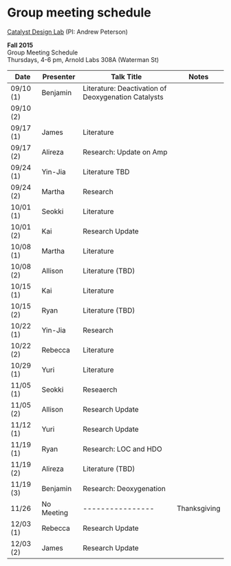 # Group meeting schedule #
[Catalyst Design Lab](http://brown.edu/go/catalyst) (PI: Andrew Peterson)

**Fall 2015**  
Group Meeting Schedule  
Thursdays, 4-6 pm, Arnold Labs 308A (Waterman St)  


|   Date     |   Presenter   |   Talk Title                                              |   Notes   |
| ---------- | ------------- | --------------------------------------------------------- | --------- |
| 09/10 (1)  | Benjamin      |  Literature: Deactivation of Deoxygenation Catalysts      |           |
| 09/10 (2)  |               |                                                           |           |
| 09/17 (1)  | James         |  Literature                                               |           |
| 09/17 (2)  | Alireza       |  Research: Update on Amp                                  |           |
| 09/24 (1)  | Yin-Jia       |  Literature TBD                               |           |
| 09/24 (2)  | Martha        |  Research                                                         |           |
| 10/01 (1)  |     Seokki          |     Literature                                                      |           |
| 10/01 (2)  |  Kai             |   Research Update                                                        |           |
| 10/08 (1)  |  Martha       | Literature                                                           |           |
| 10/08 (2)  |   Allison     | Literature (TBD)                                          |           |
| 10/15 (1)  |   Kai            |    Literature                                                       |           |
| 10/15 (2)  |    Ryan       | Literature (TBD)                                          |           |
| 10/22 (1)  |   Yin-Jia     | Research                                      |           |
| 10/22 (2)  |    Rebecca    | Literature                                                |           |
| 10/29 (1)  |  Yuri  |  Literature                                                         |           |
| 11/05 (1)  |        Seokki       |     Reseaerch                                                      |           |
| 11/05 (2)  |  Allison      | Research Update                                           |           |
| 11/12 (1)  |  Yuri  |             Research Update                                              |           |
| 11/19 (1)  |  Ryan         | Research: LOC and HDO                                     |           |
| 11/19 (2)  |  Alireza      | Literature (TBD)                                          |           |
| 11/19 (3)  |  Benjamin     | Research: Deoxygenation                                   |           |
| 11/26      | No Meeting    | ----------------                                          | Thanksgiving |
| 12/03 (1)  |    Rebecca    | Research Update                                           |           |
| 12/03 (2)  |    James      | Research Update                                           |           |